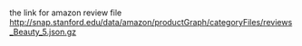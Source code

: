 # 
the link for amazon review file
http://snap.stanford.edu/data/amazon/productGraph/categoryFiles/reviews_Beauty_5.json.gz
